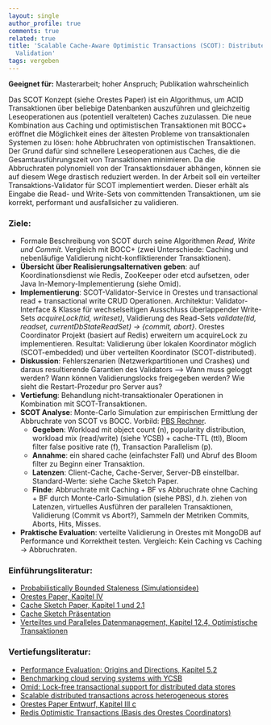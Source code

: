 ```yaml
---
layout: single
author_profile: true
comments: true
related: true
title: 'Scalable Cache-Aware Optimistic Transactions (SCOT): Distributed Transaction
  Validation'
tags: vergeben
---
```


**Geeignet für:** Masterarbeit; hoher Anspruch; Publikation wahrscheinlich

Das SCOT Konzept (siehe Orestes Paper) ist ein Algorithmus, um ACID Transaktionen über beliebige Datenbanken auszuführen und gleichzeitig Leseoperationen aus (potentiell veralteten) Caches zuzulassen. Die neue Kombination aus Caching und optimistischen Transaktionen mit BOCC+ eröffnet die Möglichkeit eines der ältesten Probleme von transaktionalen Systemen zu lösen: hohe Abbruchraten von optimistischen Transaktionen. Der Grund dafür sind schnellere Leseoperationen aus Caches, die die Gesamtausführungszeit von Transaktionen minimieren. Da die Abbruchraten polynomiell von der Transaktionsdauer abhängen, können sie auf diesem Wege drastisch reduziert werden. In der Arbeit soll ein verteilter Transaktions-Validator für SCOT implementiert werden. Dieser erhält als Eingabe die Read- und Write-Sets von committenden Transaktionen, um sie korrekt, performant und ausfallsicher zu validieren.

### Ziele:

-   Formale Beschreibung von SCOT durch seine Algorithmen *Read, Write und Commit*. Vergleich mit BOCC+ (zwei Unterschiede: Caching und nebenläufige Validierung nicht-konfliktierender Transaktionen).
-   **Übersicht über Realisierungsalternativen geben**: auf Koordinationsdienst wie Redis, ZooKeeper oder etcd aufsetzen, oder Java In-Memory-Implementierung (siehe Omid).
-   **Implementierung**: SCOT-Validator-Service in Orestes und transactional read + transactional write CRUD Operationen. Architektur: Validator-Interface & Klasse für wechselseitigen Ausschluss überlappender Write-Sets *acquireLock(tid, writeset)*, Validierung des Read-Sets *validate(tid, readset, currentDbStateReadSet) -> {commit, abort}*. Orestes Coordinator Projekt (basiert auf Redis) erweitern um acquireLock zu implementieren. Resultat: Validierung über lokalen Koordinator möglich (SCOT-embedded) und über verteilten Koordinator (SCOT-distributed).
-   **Diskussion**: Fehlerszenarien (Netzwerkpartitionen und Crashes) und daraus resultierende Garantien des Validators --> Wann muss geloggt werden? Wann können Validierungslocks freigegeben werden? Wie sieht die Restart-Prozedur pro Server aus?
-   **Vertiefung**: Behandlung nicht-transaktionaler Operationen in Kombination mit SCOT-Transaktionen.
-   **SCOT Analyse**: Monte-Carlo Simulation zur empirischen Ermittlung der Abbruchrate von SCOT vs BOCC. Vorbild: [PBS Rechner](http://pbs.cs.berkeley.edu/#demo).
    -   **Gegeben**: Workload mit object count (n), popularity distribution, workload mix (read/write) (siehe YCSB) + cache-TTL (ttl), Bloom filter false positive rate (f), Transaction Parallelism (p).
    -   **Annahme**: ein shared cache (einfachster Fall) und Abruf des Bloom filter zu Beginn einer Transaktion.
    -   **Latenzen**: Client-Cache, Cache-Server, Server-DB einstellbar. Standard-Werte: siehe Cache Sketch Paper.
    -   **Finde**: Abbruchrate mit Caching + BF vs Abbruchrate ohne Caching + BF durch Monte-Carlo-Simulation (siehe PBS), d.h. ziehen von Latenzen, virtuelles Ausführen der parallelen Transaktionen, Validierung (Commit vs Abort?), Sammeln der Metriken Commits, Aborts, Hits, Misses.
-   **Praktische Evaluation**: verteilte Validierung in Orestes mit MongoDB auf Performance und Korrektheit testen. Vergleich: Kein Caching vs Caching -> Abbruchraten.

### Einführungsliteratur:

-   [Probabilistically Bounded Staleness (Simulationsidee)](http://pbs.cs.berkeley.edu/)
-   [Orestes Paper, Kapitel IV](http://www.baqend.com/paper/clouddb.pdf)
-   [Cache Sketch Paper, Kapitel 1 und 2.1](http://www.baqend.com/paper/btw-cache.pdf)
-   [Cache Sketch Präsentation](http://www.btw-2015.de/res/slides/Gessert-The_Cache_Sketch-165_slides.pdf)
-   [Verteiltes und Paralleles Datenmanagement, Kapitel 12.4, Optimistische Transaktionen](http://link.springer.com/book/10.1007/978-3-642-45242-0)

### Vertiefungsliteratur:

-   [Performance Evaluation: Origins and Directions, Kapitel 5.2](http://books.google.de/books?id=aHrXH_aYm8YC&pg=PA345&lpg=PA345&dq=optimistic+transactions+conflict+probability&source=bl&ots=j_JW5NPlxO&sig=YrtIoFHuucUaGBSGzIq3n3l_rXY&hl=de&sa=X&ei=9BonU6bSG8bRtQb1moC4Ag&ved=0CDsQ6AEwAQ#v=onepage&q=optimistic%20transactions%20conflict%20probability&f=false)
-   [Benchmarking cloud serving systems with YCSB](http://ipij.aei.polsl.pl/django-media/lecture_file/ycsb.pdf)
-   [Omid: Lock-free transactional support for distributed data stores](http://nosqlmark.informatik.uni-hamburg.de/sdb2014/res/paper/Omid.pdf)
-   [Scalable distributed transactions across heterogeneous stores](http://ieeexplore.ieee.org/xpl/articleDetails.jsp?arnumber=7113278)
-   [Orestes Paper Entwurf, Kapitel III c](https://www.dropbox.com/s/x3knzlk0kehalr3/Paper.pdf?dl=0)
-   [Redis Optimistic Transactions (Basis des Orestes Coordinators)](http://redis.io/topics/transactions)